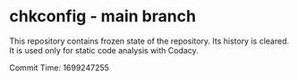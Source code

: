 # chkconfig - main branch

This repository contains frozen state of the repository.
Its history is cleared. It is used only for static code
analysis with Codacy.

Commit Time: 1699247255